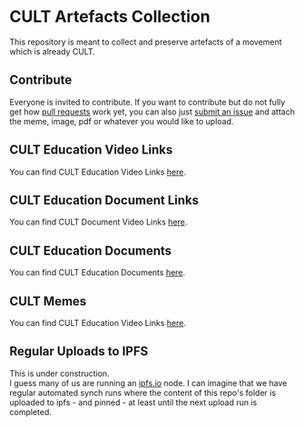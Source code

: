 # CULT Artefacts Collection

This repository is meant to collect and preserve artefacts of a movement which is already CULT. 

## Contribute
Everyone is invited to contribute. If you want to contribute but do not fully get how [pull requests](https://www.youtube.com/watch?v=8lGpZkjnkt4) work yet, you can also just [submit an issue](https://github.com/michael-spengler/cult-artefacts-collection/issues) and attach the meme, image, pdf or whatever you would like to upload.

## CULT Education Video Links
You can find CULT Education Video Links [here]().

## CULT Education Document Links
You can find CULT Document Video Links [here]().

## CULT Education Documents
You can find CULT Education Documents [here]().

## CULT Memes
You can find CULT Education Video Links [here]().


## Regular Uploads to IPFS
This is under construction.  
I guess many of us are running an [ipfs.io](https://ipfs.io) node. 
I can imagine that we have regular automated synch runs where the content of this repo's folder is uploaded to ipfs - and pinned - at least until the next upload run is completed. 


